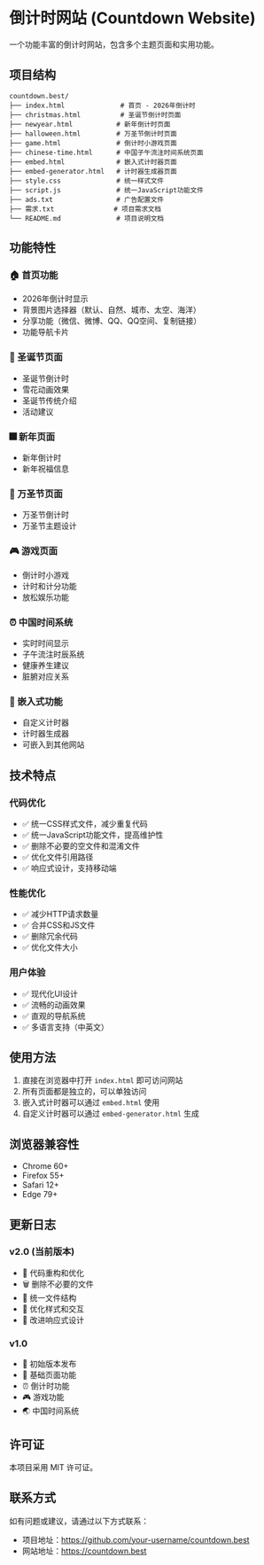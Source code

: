 # 倒计时网站 (Countdown Website)

一个功能丰富的倒计时网站，包含多个主题页面和实用功能。

## 项目结构

```
countdown.best/
├── index.html              # 首页 - 2026年倒计时
├── christmas.html          # 圣诞节倒计时页面
├── newyear.html           # 新年倒计时页面
├── halloween.html         # 万圣节倒计时页面
├── game.html              # 倒计时小游戏页面
├── chinese-time.html      # 中国子午流注时间系统页面
├── embed.html             # 嵌入式计时器页面
├── embed-generator.html   # 计时器生成器页面
├── style.css              # 统一样式文件
├── script.js              # 统一JavaScript功能文件
├── ads.txt                # 广告配置文件
├── 需求.txt               # 项目需求文档
└── README.md              # 项目说明文档
```

## 功能特性

### 🏠 首页功能
- 2026年倒计时显示
- 背景图片选择器（默认、自然、城市、太空、海洋）
- 分享功能（微信、微博、QQ、QQ空间、复制链接）
- 功能导航卡片

### 🎄 圣诞节页面
- 圣诞节倒计时
- 雪花动画效果
- 圣诞节传统介绍
- 活动建议

### 🎆 新年页面
- 新年倒计时
- 新年祝福信息

### 👻 万圣节页面
- 万圣节倒计时
- 万圣节主题设计

### 🎮 游戏页面
- 倒计时小游戏
- 计时和计分功能
- 放松娱乐功能

### ⏰ 中国时间系统
- 实时时间显示
- 子午流注时辰系统
- 健康养生建议
- 脏腑对应关系

### 🔧 嵌入式功能
- 自定义计时器
- 计时器生成器
- 可嵌入到其他网站

## 技术特点

### 代码优化
- ✅ 统一CSS样式文件，减少重复代码
- ✅ 统一JavaScript功能文件，提高维护性
- ✅ 删除不必要的空文件和混淆文件
- ✅ 优化文件引用路径
- ✅ 响应式设计，支持移动端

### 性能优化
- ✅ 减少HTTP请求数量
- ✅ 合并CSS和JS文件
- ✅ 删除冗余代码
- ✅ 优化文件大小

### 用户体验
- ✅ 现代化UI设计
- ✅ 流畅的动画效果
- ✅ 直观的导航系统
- ✅ 多语言支持（中英文）

## 使用方法

1. 直接在浏览器中打开 `index.html` 即可访问网站
2. 所有页面都是独立的，可以单独访问
3. 嵌入式计时器可以通过 `embed.html` 使用
4. 自定义计时器可以通过 `embed-generator.html` 生成

## 浏览器兼容性

- Chrome 60+
- Firefox 55+
- Safari 12+
- Edge 79+

## 更新日志

### v2.0 (当前版本)
- 🔧 代码重构和优化
- 🗑️ 删除不必要的文件
- 📁 统一文件结构
- 🎨 优化样式和交互
- 📱 改进响应式设计

### v1.0
- 🎉 初始版本发布
- 📄 基础页面功能
- ⏰ 倒计时功能
- 🎮 游戏功能
- 🌏 中国时间系统

## 许可证

本项目采用 MIT 许可证。

## 联系方式

如有问题或建议，请通过以下方式联系：
- 项目地址：https://github.com/your-username/countdown.best
- 网站地址：https://countdown.best 